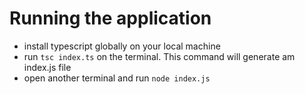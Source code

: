 # Running the application
 
- install typescript globally on your local machine
- run `tsc index.ts` on the terminal. This command will generate am index.js file
- open another terminal and run `node index.js`
  